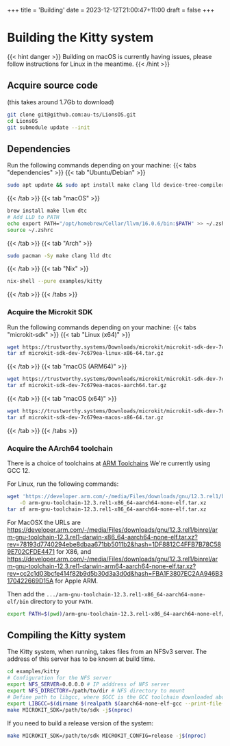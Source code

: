 +++
title = 'Building'
date = 2023-12-12T21:00:47+11:00
draft = false
+++

# Building the Kitty system

{{< hint danger >}}
Building on macOS is currently having issues, please follow instructions for Linux in the meantime.
{{< /hint >}}

## Acquire source code
(this takes around 1.7Gb to download)

```sh
git clone git@github.com:au-ts/LionsOS.git
cd LionsOS
git submodule update --init
```

## Dependencies

Run the following commands depending on your machine:
{{< tabs "dependencies" >}}
{{< tab "Ubuntu/Debian" >}}
```sh
sudo apt update && sudo apt install make clang lld device-tree-compiler unzip git
```
{{< /tab >}}
{{< tab "macOS" >}}
```sh
brew install make llvm dtc
# Add LLD to PATH
echo export PATH="/opt/homebrew/Cellar/llvm/16.0.6/bin:$PATH" >> ~/.zshrc
source ~/.zshrc
```
{{< /tab >}}
{{< tab "Arch" >}}
```sh
sudo pacman -Sy make clang lld dtc
```
{{< /tab >}}
{{< tab "Nix" >}}
```sh
nix-shell --pure examples/kitty
```
{{< /tab >}}
{{< /tabs >}}

### Acquire the Microkit SDK

Run the following commands depending on your machine:
{{< tabs "microkit-sdk" >}}
{{< tab "Linux (x64)" >}}

```sh
wget https://trustworthy.systems/Downloads/microkit/microkit-sdk-dev-7c679ea-linux-x86-64.tar.gz
tar xf microkit-sdk-dev-7c679ea-linux-x86-64.tar.gz
```
{{< /tab >}}
{{< tab "macOS (ARM64)" >}}
```sh
wget https://trustworthy.systems/Downloads/microkit/microkit-sdk-dev-7c679ea-macos-aarch64.tar.gz
tar xf microkit-sdk-dev-7c679ea-macos-aarch64.tar.gz
```
{{< /tab >}}
{{< tab "macOS (x64)" >}}
```sh
wget https://trustworthy.systems/Downloads/microkit/microkit-sdk-dev-7c679ea-macos-x86-64.tar.gz
tar xf microkit-sdk-dev-7c679ea-macos-x86-64.tar.gz
```
{{< /tab >}}
{{< /tabs >}}

### Acquire the AArch64 toolchain

There is a choice of toolchains at [ARM Toolchains](https://developer.arm.com/downloads/-/arm-gnu-toolchain-downloads)
We're currently using GCC 12.

For Linux, run the following commands:
```sh
wget 'https://developer.arm.com/-/media/Files/downloads/gnu/12.3.rel1/binrel/arm-gnu-toolchain-12.3.rel1-x86_64-aarch64-none-elf.tar.xz?rev=a8bbb76353aa44a69ce6b11fd560142d&hash=20124930455F791137DDEA1F0AF79B10' \
    -O arm-gnu-toolchain-12.3.rel1-x86_64-aarch64-none-elf.tar.xz
tar xf arm-gnu-toolchain-12.3.rel1-x86_64-aarch64-none-elf.tar.xz
```

For MacOSX the URLs are
https://developer.arm.com/-/media/Files/downloads/gnu/12.3.rel1/binrel/arm-gnu-toolchain-12.3.rel1-darwin-x86_64-aarch64-none-elf.tar.xz?rev=78193d7740294ebe8dbaa671bb5011b2&hash=1DF8812C4FFB7B78C589E702CFDE4471
for X86, and https://developer.arm.com/-/media/Files/downloads/gnu/12.3.rel1/binrel/arm-gnu-toolchain-12.3.rel1-darwin-arm64-aarch64-none-elf.tar.xz?rev=cc2c1d03bcfe414f82b9d5b30d3a3d0d&hash=FBA1F3807EC2AA946B3170422669D15A
for Apple ARM.

Then add the `.../arm-gnu-toolchain-12.3.rel1-x86_64-aarch64-none-elf/bin`
directory to your `PATH`.
```sh
export PATH=$(pwd)/arm-gnu-toolchain-12.3.rel1-x86_64-aarch64-none-elf/bin:$PATH
```
## Compiling the Kitty system

The Kitty system, when running, takes files from an NFSv3 server.  The
address of this server has to be known at build time.

```sh
cd examples/kitty
# Configuration for the NFS server
export NFS_SERVER=0.0.0.0 # IP adddress of NFS server
export NFS_DIRECTORY=/path/to/dir # NFS directory to mount
# Define path to libgcc, where $GCC is the GCC toolchain downloaded above
export LIBGCC=$(dirname $(realpath $(aarch64-none-elf-gcc --print-file-name libgcc.a)))
make MICROKIT_SDK=/path/to/sdk -j$(nproc)
```

If you need to build a release version of the system:
```sh
make MICROKIT_SDK=/path/to/sdk MICROKIT_CONFIG=release -j$(nproc)
```

